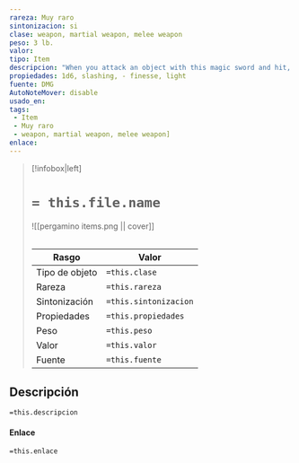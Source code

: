 ```yaml
---
rareza: Muy raro
sintonizacion: si
clase: weapon, martial weapon, melee weapon
peso: 3 lb.
valor: 
tipo: Item
descripcion: "When you attack an object with this magic sword and hit, maximize your weapon damage dice against the target.When you attack a creature with this weapon and roll a 20 on the attack roll, that target takes an extra 14 slashing damage. Then roll another d20. If you roll a 20, you lop off one of the target&#x27;s limbs, with the effect of such loss determined by the DM. If the creature has no limb to sever, you lop off a portion of its body instead.Note: According to the SRD, it is an extra 4d6 slashing damage, although this is incorrect.In addition, you can speak the sword&#x27;s command to cause the blade to shed bright light in a 10-foot radius and dim light for an additional 10 feet. Speaking the command word again or sheathing the sword puts out the light. Finesse. When making an attack with a finesse weapon, you use your choice of your Strength or Dexterity modifier for the attack and damage rolls. You must use the same modifier for both rolls. Light. A light weapon is small and easy to handle, making it ideal for use when fighting with two weapons."
propiedades: 1d6, slashing, - finesse, light
fuente: DMG
AutoNoteMover: disable
usado_en:  
tags: 
 - Item
 - Muy raro
 - weapon, martial weapon, melee weapon]
enlace: 
---
```


> [!infobox|left]
>  # `= this.file.name`
> ![[pergamino items.png || cover]]
> ######   
> |Rasgo | Valor |
> | --- | --- |
> | Tipo de objeto| `=this.clase`|
>  | Rareza| `=this.rareza`|
> | Sintonización | `=this.sintonizacion` |
> | Propiedades | `=this.propiedades` |
>  | Peso | `=this.peso` |
> | Valor | `=this.valor` |
> | Fuente | `=this.fuente` |


## Descripción
`=this.descripcion`

#### Enlace
`=this.enlace`